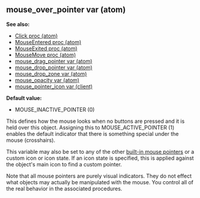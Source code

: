 ## mouse_over_pointer var (atom)
**See also:**
*   [Click proc (atom)](/ref/atom/proc/Click.md) 
*   [MouseEntered proc (atom)](/ref/atom/proc/MouseEntered.md) 
*   [MouseExited proc (atom)](/ref/atom/proc/MouseExited.md) 
*   [MouseMove proc (atom)](/ref/atom/proc/MouseMove.md) 
*   [mouse_drag_pointer var (atom)](/ref/atom/var/mouse_drag_pointer.md) 
*   [mouse_drop_pointer var (atom)](/ref/atom/var/mouse_drop_pointer.md) 
*   [mouse_drop_zone var (atom)](/ref/atom/var/mouse_drop_zone.md) 
*   [mouse_opacity var (atom)](/ref/atom/var/mouse_opacity.md) 
*   [mouse_pointer_icon var (client)](/ref/client/var/mouse_pointer_icon.md) 
<!-- -->
**Default value:**
*   MOUSE_INACTIVE_POINTER (0)


This defines how the mouse looks when no buttons are pressed
and it is held over this object. Assigning this to MOUSE_ACTIVE_POINTER
(1) enables the default indicator that there is something special under
the mouse (crosshairs). 

This variable may also be set to any of
the other [built-in mouse pointers](/ref/DM/mouse/pointers.md)  or a custom
icon or icon state. If an icon state is specified, this is applied
against the object\'s main icon to find a custom pointer. 

Note
that all mouse pointers are purely visual indicators. They do not effect
what objects may actually be manipulated with the mouse. You control all
of the real behavior in the associated procedures.